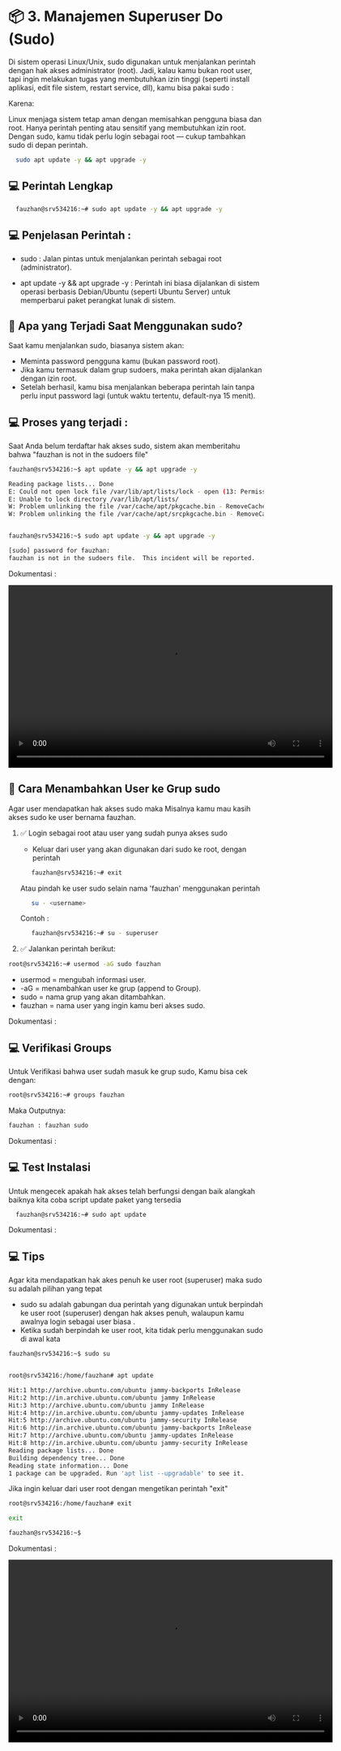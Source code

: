 # 📦 3. Manajemen Superuser Do (Sudo)

Di sistem operasi Linux/Unix, sudo digunakan untuk menjalankan perintah dengan hak akses administrator (root). Jadi, kalau kamu bukan root user, tapi ingin melakukan tugas yang membutuhkan izin tinggi (seperti install aplikasi, edit file sistem, restart service, dll), kamu bisa pakai sudo : 

Karena:

Linux menjaga sistem tetap aman dengan memisahkan pengguna biasa dan root.
Hanya perintah penting atau sensitif yang membutuhkan izin root.
Dengan sudo, kamu tidak perlu login sebagai root — cukup tambahkan sudo di depan perintah.

```bash
  sudo apt update -y && apt upgrade -y
```

## 💻 Perintah Lengkap

```bash
  fauzhan@srv534216:~# sudo apt update -y && apt upgrade -y
```

## 💻 Penjelasan Perintah : 

- sudo : Jalan pintas untuk menjalankan perintah sebagai root (administrator).

- apt update -y && apt upgrade -y : Perintah ini biasa dijalankan di sistem operasi berbasis Debian/Ubuntu (seperti Ubuntu Server) untuk memperbarui paket perangkat lunak di sistem.

 ## 🔐 Apa yang Terjadi Saat Menggunakan sudo?
Saat kamu menjalankan sudo, biasanya sistem akan:
- Meminta password pengguna kamu (bukan password root).
- Jika kamu termasuk dalam grup sudoers, maka perintah akan dijalankan dengan izin root.
- Setelah berhasil, kamu bisa menjalankan beberapa perintah lain tanpa perlu input password lagi (untuk waktu tertentu, default-nya 15 menit).


## 💻 Proses yang terjadi : 
Saat Anda belum terdaftar hak akses sudo, sistem akan memberitahu bahwa
"fauzhan is not in the sudoers file"

```bash
fauzhan@srv534216:~$ apt update -y && apt upgrade -y

Reading package lists... Done
E: Could not open lock file /var/lib/apt/lists/lock - open (13: Permission denied)
E: Unable to lock directory /var/lib/apt/lists/
W: Problem unlinking the file /var/cache/apt/pkgcache.bin - RemoveCaches (13: Permission denied)
W: Problem unlinking the file /var/cache/apt/srcpkgcache.bin - RemoveCaches (13: Permission denied)


fauzhan@srv534216:~$ sudo apt update -y && apt upgrade -y

[sudo] password for fauzhan: 
fauzhan is not in the sudoers file.  This incident will be reported.
```
Dokumentasi :

<video width="640" height="360" controls>
  <source src="/Users/fauzannurrachman/Sites/Course/VPS/Config/Main Setup VPS/video/3.1 Not Sudoers.mp4" type="video/mp4">
</video>


 ## 🔐 Cara Menambahkan User ke Grup sudo
Agar user mendapatkan hak akses sudo maka 
Misalnya kamu mau kasih akses sudo ke user bernama fauzhan.

1. ✅ Login sebagai root atau user yang sudah punya akses sudo
      - Keluar dari user yang akan digunakan dari sudo ke root, dengan perintah 
      ```bash
         fauzhan@srv534216:~# exit
      ```
    
      Atau pindah ke user sudo selain nama 'fauzhan' menggunakan perintah

      ```bash
         su - <username>
      ```
      
      Contoh :

      ```bash
         fauzhan@srv534216:~# su - superuser
      ```
      
2. ✅ Jalankan perintah berikut:

```bash
root@srv534216:~# usermod -aG sudo fauzhan
```

- usermod = mengubah informasi user.
- -aG = menambahkan user ke grup (append to Group).
- sudo = nama grup yang akan ditambahkan.
- fauzhan = nama user yang ingin kamu beri akses sudo.

Dokumentasi :

<!-- <video width="640" height="360" controls>
  <source src="/Users/fauzannurrachman/Sites/Course/VPS/Config/Main Setup VPS/video/3.2 Add User to Sudo.mp4" type="video/mp4">
</video> -->

## 💻 Verifikasi Groups
Untuk Verifikasi bahwa user sudah masuk ke grup sudo, Kamu bisa cek dengan:
```bash
root@srv534216:~# groups fauzhan
```
Maka Outputnya:

```bash
fauzhan : fauzhan sudo
```
Dokumentasi :

<!-- <video width="640" height="360" controls>
  <source src="/Users/fauzannurrachman/Sites/Course/VPS/Config/Main Setup VPS/video/3.3 Verifikasi Grup Sudo.mp4" type="video/mp4">
</video> -->


## 💻 Test Instalasi
Untuk mengecek apakah hak akses telah berfungsi dengan baik alangkah baiknya kita coba script update paket yang tersedia
```bash
  fauzhan@srv534216:~# sudo apt update
```
Dokumentasi :

<!-- <video width="640" height="360" controls>
  <source src="/Users/fauzannurrachman/Sites/Course/VPS/Config/Main Setup VPS/video/3.4 Sudo apt update.mp4" type="video/mp4">
</video> -->

## 💻 Tips 
Agar kita mendapatkan hak akes penuh ke user root (superuser) maka sudo su adalah pilihan yang tepat

- sudo su adalah gabungan dua perintah yang digunakan untuk berpindah ke user root (superuser) dengan hak akses penuh, walaupun kamu awalnya login sebagai user biasa
.
- Ketika sudah berpindah ke user root, kita tidak perlu menggunakan sudo di awal kata

```bash
fauzhan@srv534216:~$ sudo su


root@srv534216:/home/fauzhan# apt update

Hit:1 http://archive.ubuntu.com/ubuntu jammy-backports InRelease
Hit:2 http://in.archive.ubuntu.com/ubuntu jammy InRelease
Hit:3 http://archive.ubuntu.com/ubuntu jammy InRelease
Hit:4 http://in.archive.ubuntu.com/ubuntu jammy-updates InRelease
Hit:5 http://archive.ubuntu.com/ubuntu jammy-security InRelease
Hit:6 http://in.archive.ubuntu.com/ubuntu jammy-backports InRelease
Hit:7 http://archive.ubuntu.com/ubuntu jammy-updates InRelease
Hit:8 http://in.archive.ubuntu.com/ubuntu jammy-security InRelease
Reading package lists... Done
Building dependency tree... Done
Reading state information... Done
1 package can be upgraded. Run 'apt list --upgradable' to see it.
```
Jika ingin keluar dari user root dengan mengetikan perintah  "exit"

```bash
root@srv534216:/home/fauzhan# exit

exit

fauzhan@srv534216:~$
```

Dokumentasi :

<video width="640" height="360" controls>
  <source src="/Users/fauzannurrachman/Sites/Course/VPS/Config/Main Setup VPS/video/3.5 Apt Update Root.mp4" type="video/mp4">
</video>

